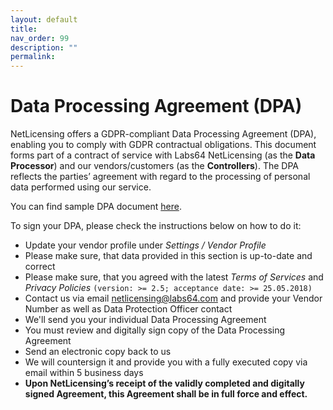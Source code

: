 ```yaml
---
layout: default
title:
nav_order: 99
description: ""
permalink:
---
```


Data Processing Agreement (DPA) </span>
==============================================================


NetLicensing offers a GDPR-compliant Data Processing Agreement (DPA),
enabling you to comply with GDPR contractual obligations. This document
forms part of a contract of service with Labs64 NetLicensing (as the
**Data Processor**) and our vendors/customers (as the **Controllers**).
The DPA reflects the parties’ agreement with regard to the processing of
personal data performed using our service.

You can find sample DPA document
[here](attachments/17433057/17629247.pdf).

To sign your DPA, please check the instructions below on how to do it:

-   Update your vendor profile under *Settings / Vendor Profile*
-   Please make sure, that data provided in this section is up-to-date
    and correct
-   Please make sure, that you agreed with the latest *Terms of
    Services* and *Privacy Policies*
    `(version: >= 2.5; acceptance date: >= 25.05.2018)`
-   Contact us via email
    <a href="mailto:netlicensing@labs64.com" class="external-link">netlicensing@labs64.com</a>
    and provide your Vendor Number as well as Data Protection Officer
    contact
-   We'll send you your individual Data Processing Agreement
-   You must review and digitally sign copy of the Data Processing
    Agreement
-   Send an electronic copy back to us
-   We will countersign it and provide you with a fully executed copy
    via email within 5 business days
-   **Upon NetLicensing’s receipt of the validly completed and digitally
    signed Agreement, this Agreement shall be in full force and
    effect.**
